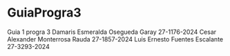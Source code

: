 # GuiaProgra3
Guia 1 progra 3
Damaris Esmeralda Osegueda Garay 27-1176-2024
Cesar Alexander Monterrosa Rauda 27-1857-2024
Luis Ernesto Fuentes Escalante 27-3293-2024
